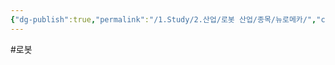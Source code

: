 ```yaml
---
{"dg-publish":true,"permalink":"/1.Study/2.산업/로봇 산업/종목/뉴로메카/","created":"2024-11-20T21:02:28.066+09:00","updated":"2025-06-03T20:07:20.199+09:00"}
---
```


#로봇